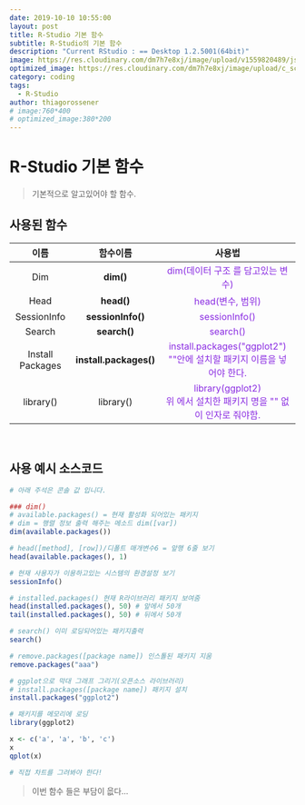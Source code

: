 ```yaml
---
date: 2019-10-10 10:55:00
layout: post
title: R-Studio 기본 함수
subtitle: R-Studio의 기본 함수
description: "Current RStudio : == Desktop 1.2.5001(64bit)"
image: https://res.cloudinary.com/dm7h7e8xj/image/upload/v1559820489/js-code_n83m7a.jpg
optimized_image: https://res.cloudinary.com/dm7h7e8xj/image/upload/c_scale,w_380/v1559820489/js-code_n83m7a.jpg
category: coding
tags:
  - R-Studio
author: thiagorossener
# image:760*400
# optimized_image:380*200
---
```


# R-Studio 기본 함수
> 기본적으로 알고있어야 할 함수.<br>

## 사용된 함수

| 이름 | 함수이름 | 사용법 |
|:---:|:---:|:---:|
| Dim | **dim()** | <span style="color:blueviolet">dim(데이터 구조 를 담고있는 변수) |
| Head | **head()** | <span style="color:blueviolet">head(변수, 범위) |
| SessionInfo | **sessionInfo()** | <span style="color:blueviolet">sessionInfo() |
| Search | **search()** | <span style="color:blueviolet">search() |
| Install Packages | **install.packages()** | <span style="color:blueviolet">install.packages("ggplot2")<br>""안에 설치할 패키지 이름을 넣어야 한다. |
| library() | library() | <span style="color:blueviolet">library(ggplot2)<br>위 에서 설치한 패키지 명을 "" 없이 인자로 줘야함. |

<br>

## 사용 예시 소스코드

```r
# 아래 주석은 콘솔 값 입니다.

### dim()
# available.packages() = 현재 활성화 되어있는 패키지
# dim = 행렬 정보 출력 해주는 메소드 dim([var])
dim(available.packages())

# head([method], [row])/디폴트 매개변수6 = 앞행 6줄 보기
head(available.packages(), 1)

# 현재 사용자가 이용하고있는 시스템의 환경설정 보기
sessionInfo()

# installed.packages() 현재 R라이브러리 패키지 보여줌
head(installed.packages(), 50) # 앞에서 50개
tail(installed.packages(), 50) # 뒤에서 50개

# search() 이미 로딩되어있는 패키지출력
search()

# remove.packages([package name]) 인스톨된 패키지 지움
remove.packages("aaa")

# ggplot으로 막대 그래프 그리기(오픈소스 라이브러리)
# install.packages([package name]) 패키지 설치
install.packages("ggplot2")

# 패키지를 메모리에 로딩
library(ggplot2)

x <- c('a', 'a', 'b', 'c')
x
qplot(x)

# 직접 차트를 그려봐야 한다!
```

> 이번 함수 들은 부담이 읎다...